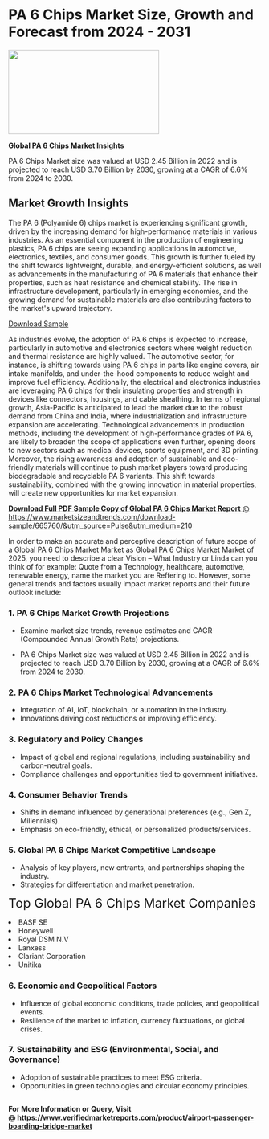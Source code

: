 <H1>PA 6 Chips Market Size, Growth and Forecast from 2024 - 2031</H1><img class="aligncenter size-medium wp-image-584254" src="https://thirdeyenews.in/wp-content/uploads/2024/09/Global-Market-Research-300x168.jpeg" alt="" width="300" height="168" /><p><strong>Global&nbsp;<a href="https://www.marketsizeandtrends.com/download-sample/665760/&amp;utm_source=Pulse&amp;utm_medium=210">PA 6 Chips Market</a> Insights</strong></p><p>PA 6 Chips Market size was valued at USD 2.45 Billion in 2022 and is projected to reach USD 3.70 Billion by 2030, growing at a CAGR of 6.6% from 2024 to 2030.</p><p><h2>Market Growth Insights</h2> <p>The PA 6 (Polyamide 6) chips market is experiencing significant growth, driven by the increasing demand for high-performance materials in various industries. As an essential component in the production of engineering plastics, PA 6 chips are seeing expanding applications in automotive, electronics, textiles, and consumer goods. This growth is further fueled by the shift towards lightweight, durable, and energy-efficient solutions, as well as advancements in the manufacturing of PA 6 materials that enhance their properties, such as heat resistance and chemical stability. The rise in infrastructure development, particularly in emerging economies, and the growing demand for sustainable materials are also contributing factors to the market's upward trajectory.</p> <p><a href="download-sample-link">Download Sample</a></p> <p>As industries evolve, the adoption of PA 6 chips is expected to increase, particularly in automotive and electronics sectors where weight reduction and thermal resistance are highly valued. The automotive sector, for instance, is shifting towards using PA 6 chips in parts like engine covers, air intake manifolds, and under-the-hood components to reduce weight and improve fuel efficiency. Additionally, the electrical and electronics industries are leveraging PA 6 chips for their insulating properties and strength in devices like connectors, housings, and cable sheathing. In terms of regional growth, Asia-Pacific is anticipated to lead the market due to the robust demand from China and India, where industrialization and infrastructure expansion are accelerating. Technological advancements in production methods, including the development of high-performance grades of PA 6, are likely to broaden the scope of applications even further, opening doors to new sectors such as medical devices, sports equipment, and 3D printing. Moreover, the rising awareness and adoption of sustainable and eco-friendly materials will continue to push market players toward producing biodegradable and recyclable PA 6 variants. This shift towards sustainability, combined with the growing innovation in material properties, will create new opportunities for market expansion.</p> <p><a href="get-more-link"></p><p><span class=""><strong>Download Full PDF Sample Copy of Global PA 6 Chips Market Report</strong> @ <a href="https://www.marketsizeandtrends.com/download-sample/665760/&amp;utm_source=Pulse&amp;utm_medium=210" target="_blank">https://www.marketsizeandtrends.com/download-sample/665760/&amp;utm_source=Pulse&amp;utm_medium=210</a></span></p><p>In order to make an accurate and perceptive description of future scope of a Global&nbsp;PA 6 Chips Market Market as Global&nbsp;PA 6 Chips Market Market of 2025, you need to describe a clear Vision &ndash; What Industry or Linda can you think of for example: Quote from a Technology, healthcare, automotive, renewable energy, name the market you are Reffering to. However, some general trends and factors usually impact market reports and their future outlook include:</p><h3>1.&nbsp;<strong>PA 6 Chips Market Growth Projections</strong></h3><ul><li>Examine market size trends, revenue estimates and CAGR (Compounded Annual Growth Rate) projections.</li><li><p>PA 6 Chips Market size was valued at USD 2.45 Billion in 2022 and is projected to reach USD 3.70 Billion by 2030, growing at a CAGR of 6.6% from 2024 to 2030.</p></li></ul><h3>2.&nbsp;<strong>PA 6 Chips Market Technological Advancements</strong></h3><ul><li>Integration of AI, IoT, blockchain, or automation in the industry.</li><li>Innovations driving cost reductions or improving efficiency.</li></ul><h3>3.&nbsp;<strong>Regulatory and Policy Changes</strong></h3><ul><li>Impact of global and regional regulations, including sustainability and carbon-neutral goals.</li><li>Compliance challenges and opportunities tied to government initiatives.</li></ul><h3>4.&nbsp;<strong>Consumer Behavior Trends</strong></h3><ul><li>Shifts in demand influenced by generational preferences (e.g., Gen Z, Millennials).</li><li>Emphasis on eco-friendly, ethical, or personalized products/services.</li></ul><h3>5.&nbsp;<strong>Global PA 6 Chips Market Competitive Landscape</strong></h3><ul><li>Analysis of key players, new entrants, and partnerships shaping the industry.</li><li>Strategies for differentiation and market penetration.</li></ul><p data-pm-slice="1 1 []"><span style="color: inherit; font-family: inherit; font-size: 25px;">Top Global PA 6 Chips Market Companies</span></p><div class="" data-test-id=""><p><li>BASF SE</li><li> Honeywell</li><li> Royal DSM N.V</li><li> Lanxess</li><li> Clariant Corporation</li><li> Unitika</li></p></div><h3>6.&nbsp;<strong>Economic and Geopolitical Factors</strong></h3><ul><li>Influence of global economic conditions, trade policies, and geopolitical events.</li><li>Resilience of the market to inflation, currency fluctuations, or global crises.</li></ul><h3>7.&nbsp;<strong>Sustainability and ESG (Environmental, Social, and Governance)</strong></h3><ul><li>Adoption of sustainable practices to meet ESG criteria.</li><li>Opportunities in green technologies and circular economy principles.</li></ul><h2><strong style="font-size: 14px;">For More Information or Query, Visit @&nbsp;</strong><a style="background-color: #ffffff; font-size: 14px;" href="https://www.marketsizeandtrends.com/report/pa-6-chips-market/" target="_blank">https://www.verifiedmarketreports.com/product/airport-passenger-boarding-bridge-market</a></h2>
